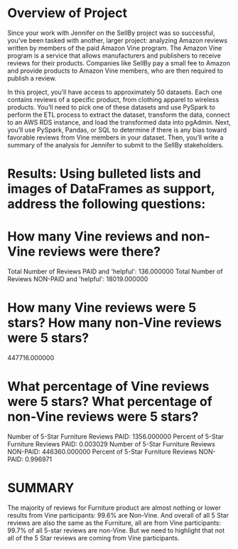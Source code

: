 # Overview of Project
Since your work with Jennifer on the SellBy project was so successful, you’ve been tasked with another, larger project: analyzing Amazon reviews written by members of the paid Amazon Vine program. The Amazon Vine program is a service that allows manufacturers and publishers to receive reviews for their products. Companies like SellBy pay a small fee to Amazon and provide products to Amazon Vine members, who are then required to publish a review.

In this project, you’ll have access to approximately 50 datasets. Each one contains reviews of a specific product, from clothing apparel to wireless products. You’ll need to pick one of these datasets and use PySpark to perform the ETL process to extract the dataset, transform the data, connect to an AWS RDS instance, and load the transformed data into pgAdmin. Next, you’ll use PySpark, Pandas, or SQL to determine if there is any bias toward favorable reviews from Vine members in your dataset. Then, you’ll write a summary of the analysis for Jennifer to submit to the SellBy stakeholders.
# Results: Using bulleted lists and images of DataFrames as support, address the following questions:

# How many Vine reviews and non-Vine reviews were there?
  Total Number of Reviews PAID and 'helpful': 136.000000
   Total Number of Reviews NON-PAID and 'helpful': 18019.000000

# How many Vine reviews were 5 stars? How many non-Vine reviews were 5 stars?
447716.000000

# What percentage of Vine reviews were 5 stars? What percentage of non-Vine reviews were 5 stars?
   Number of 5-Star Furniture Reviews PAID: 1356.000000
   Percent of 5-Star Furniture Reviews PAID: 0.003029
   Number of 5-Star Furniture Reviews NON-PAID: 446360.000000
   Percent of 5-Star Furniture Reviews NON-PAID: 0.996971
# SUMMARY
   The majority of reviews for Furniture product are almost nothing or lower results from Vine participants: 99.6% are Non-Vine.
  And overall of all 5 Star reviews are also the same as the Furniture, all are from Vine participants: 99.7% of all 5-star reviews are non-Vine.
   But we need to highlight that not all of the 5 Star reviews are coming from Vine participants.
